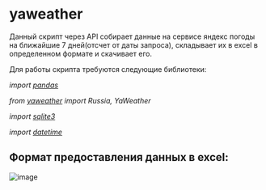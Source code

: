 # yaweather

Данный скрипт через API собирает данные на сервисе яндекс погоды на ближайшие 7 дней(отсчет от даты запроса), складывает их в excel в определенном формате и скачивает его.

Для работы скрипта требуются следующие библиотеки:

*import [pandas](https://pandas.pydata.org/docs/)*

*from [yaweather](https://pypi.org/project/yaweather/) import Russia, YaWeather*

*import [sqlite3](https://docs.python.org/3/library/sqlite3.html)*

*import [datetime](https://docs.python.org/3/library/datetime.html)*

## Формат предоставления данных в excel:

![image](https://user-images.githubusercontent.com/111370737/193848817-e78875ad-96b5-4b36-b651-1e79144d87de.png)
